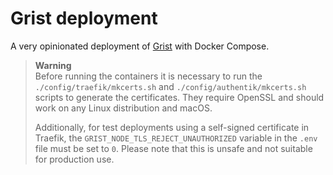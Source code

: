 # Grist deployment

A very opinionated deployment of [Grist](https://www.getgrist.com) with Docker Compose.

> **Warning**  
> Before running the containers it is necessary to run the `./config/traefik/mkcerts.sh` and `./config/authentik/mkcerts.sh` scripts to generate the certificates. They require OpenSSL and should work on any Linux distribution and macOS.
>
> Additionally, for test deployments using a self-signed certificate in Traefik, the `GRIST_NODE_TLS_REJECT_UNAUTHORIZED` variable in the `.env` file must be set to `0`. Please note that this is unsafe and not suitable for production use.
